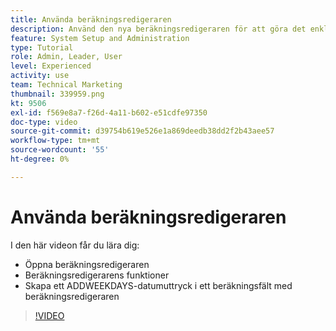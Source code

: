 ```yaml
---
title: Använda beräkningsredigeraren
description: Använd den nya beräkningsredigeraren för att göra det enklare än någonsin att skapa beräknade anpassade fält.
feature: System Setup and Administration
type: Tutorial
role: Admin, Leader, User
level: Experienced
activity: use
team: Technical Marketing
thumbnail: 339959.png
kt: 9506
exl-id: f569e8a7-f26d-4a11-b602-e51cdfe97350
doc-type: video
source-git-commit: d39754b619e526e1a869deedb38dd2f2b43aee57
workflow-type: tm+mt
source-wordcount: '55'
ht-degree: 0%

---
```


# Använda beräkningsredigeraren

I den här videon får du lära dig:

* Öppna beräkningsredigeraren
* Beräkningsredigerarens funktioner
* Skapa ett ADDWEEKDAYS-datumuttryck i ett beräkningsfält med beräkningsredigeraren

>[!VIDEO](https://video.tv.adobe.com/v/339959/?quality=12)

